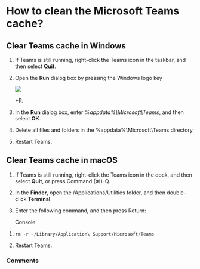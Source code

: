 # How to clean the Microsoft Teams cache?

<h2 id="h_b0ec7c195b">Clear Teams cache in Windows</h2>
<ol>
<li>
<p class="no-margin">If Teams is still running, right-click the Teams icon in the taskbar, and then select <b>Quit</b>.</p>
</li>
<li>
<p class="no-margin">Open the <b>Run</b> dialog box by pressing the Windows logo key</p>
<div class="intercom-container"><img src="https://teams-pro.intercom-attachments-1.com/i/o/797532811/d31349e2ba989ddcade8c327/windows-logo-key.png"></div>
<p class="no-margin">+R.</p>
</li>
<li>
<p class="no-margin">In the <b>Run</b> dialog box, enter <i>%appdata%\Microsoft\Teams</i>, and then select <b>OK</b>.</p>
</li>
<li>
<p class="no-margin">Delete all files and folders in the %appdata%\Microsoft\Teams directory.</p>
</li>
<li>
<p class="no-margin">Restart Teams.</p>
</li>
</ol><p class="no-margin"></p>
<h2 id="h_7f022882fa">Clear Teams cache in macOS</h2>
<ol>
<li>
<p class="no-margin">If Teams is still running, right-click the Teams icon in the dock, and then select <b>Quit</b>, or press Command (⌘)-Q.</p>
</li>
<li>
<p class="no-margin">In the <b>Finder</b>, open the /Applications/Utilities folder, and then double-click <b>Terminal</b>.</p>
</li>
<li>
<p class="no-margin">Enter the following command, and then press Return:</p>
<p class="no-margin"></p>
<p class="no-margin">Console</p>
</li>
</ol><ol>
<li>
<pre><code>rm -r ~/Library/Application\ Support/Microsoft/Teams</code></pre>
</li>
<li>
<p class="no-margin">Restart Teams.</p>
</li>
</ol>

### Comments

<Commentaire />